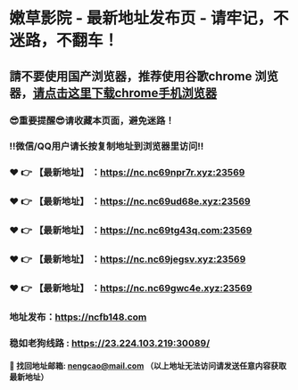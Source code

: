 # 嫩草影院 - 最新地址发布页 - 请牢记，不迷路，不翻车！

## 請不要使用国产浏览器，推荐使用谷歌chrome 浏览器，<a href = "https://www.google.cn/chrome/">请点击这里下载chrome手机浏览器</a>

### :sunglasses:重要提醒:sunglasses:请收藏本页面，避免迷路！
### ‼️微信/QQ用户请长按复制地址到浏览器里访问‼️

### :heart: :point_right: 【最新地址】 ：https://nc.nc69npr7r.xyz:23569
### :heart: :point_right: 【最新地址】 ：https://nc.nc69ud68e.xyz:23569
### :heart: :point_right: 【最新地址】 ：https://nc.nc69tg43q.com:23569
### :heart: :point_right: 【最新地址】 ：https://nc.nc69jegsv.xyz:23569
### :heart: :point_right: 【最新地址】 ：https://nc.nc69gwc4e.xyz:23569

### 地址发布：https://ncfb148.com
### 稳如老狗线路 : https://23.224.103.219:30089/

#### :e-mail: __找回地址邮箱: nengcao@mail.com （以上地址无法访问请发送任意内容获取最新地址）__
